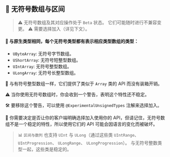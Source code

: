 ## 🔢 无符号数组与区间

> ⚠️ 无符号数组及其对应操作处于 `Beta` 状态。 它们可能随时进行不兼容变更。
> ⚠️ 需要选择加入（详见下文）。


#### 🧩 与原生类型相同，每个无符号类型都有表示相应类型数组的类型：

* `UByteArray`: 无符号字节数组。
* `UShortArray`: 无符号短整型数组。
* `UIntArray`: 无符号整型数组。
* `ULongArray`: 无符号长整型数组。

🔄 与有符号整型数组一样，它们提供了类似于 `Array` 类的 API 而没有装箱开销。

⚠️ 当你使用无符号数组时，你会收到一个警告，表明这个特性还不稳定。

🛠️ 要移除这个警告，可以使用 `@ExperimentalUnsignedTypes` 注解来选择加入。

🤔 你需要决定是否让你的客户端明确选择加入使用你的 API，但请记住，无符号数组不是一个稳定的特性，所以使用它们的 API 可能会因语言的变化而被破坏。


> 📊 `区间与数列` 也支持 `UInt` 与 `ULong`（通过这些类 `UIntRange`、 `UIntProgression`、
`ULongRange`、 `ULongProgression`）。 与无符号整数类型一起，这些类是稳定的。
